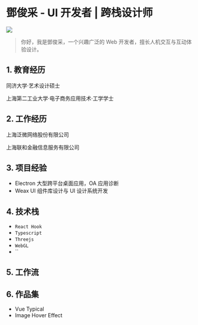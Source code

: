 # 鄧俊采 - UI 开发者 | 跨栈设计师

![](https://pic4.zhimg.com/80/v2-3625104666d70baa294e9a08b89f9dcf_720w.jpg)

> 你好，我是鄧俊采，一个兴趣广泛的 Web 开发者，擅长人机交互与互动体验设计。

## 1. 教育经历

同济大学·艺术设计硕士

上海第二工业大学·电子商务应用技术·工学学士

## 2. 工作经历

上海泛微网络股份有限公司

上海联和金融信息服务有限公司

## 3. 项目经验

- Electron 大型跨平台桌面应用，OA 应用诊断
- Weax UI 组件库设计与 UI 设计系统开发

## 4. 技术栈

- `React Hook`
- `Typescript`
- `Threejs` 
- `WebGL`
- ``

## 5. 工作流

## 6. 作品集

- Vue Typical
- Image Hover Effect

## 